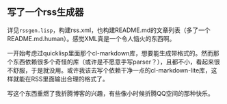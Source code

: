 写了一个rss生成器
-----------------

详见`rssgen.lisp`，构建rss.xml，也构建README.md的文章列表（多了一个README.md.human）。感觉XML真是一个令人恼火的东西啊。

一开始考虑过quicklisp里面那个cl-markdown库，想要能生成带格式的。然而那个东西依赖很多个奇怪的库（或许是不愿意手写parser？），且都不小，看起来很不舒服，于是就没用。或许我该去写个依赖干净一点的cl-markdown-lite库，这样就能在RSS里面输出合理的格式了。

写这个东西重燃了我折腾博客的兴趣，有些像小时候折腾QQ空间的那种快乐。
